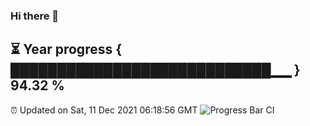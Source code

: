 ### Hi there 👋
⏳ Year progress { ████████████████████████████▁▁ } 94.32 %
---
⏰ Updated on Sat, 11 Dec 2021 06:18:56 GMT
![Progress Bar CI](https://github.com/liununu/liununu/workflows/Progress%20Bar%20CI/badge.svg)

